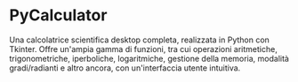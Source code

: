 # PyCalculator
Una calcolatrice scientifica desktop completa, realizzata in Python con Tkinter. Offre un'ampia gamma di funzioni, tra cui operazioni aritmetiche, trigonometriche, iperboliche, logaritmiche, gestione della memoria, modalità gradi/radianti e altro ancora, con un'interfaccia utente intuitiva.
